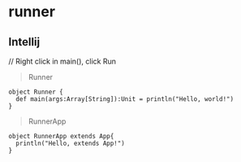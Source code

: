 # runner

## Intellij

// Right click in main(), click Run

> Runner

```
object Runner {
  def main(args:Array[String]):Unit = println("Hello, world!")
}
```

> RunnerApp

```
object RunnerApp extends App{
  println("Hello, extends App!")
}
```
